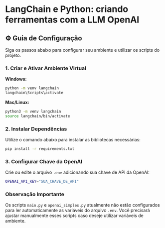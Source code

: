 

# LangChain e Python: criando ferramentas com a LLM OpenAI

## ⚙️ Guia de Configuração

Siga os passos abaixo para configurar seu ambiente e utilizar os scripts do projeto.

### 1. Criar e Ativar Ambiente Virtual

**Windows:**
```bash
python -m venv langchain
langchain\Scripts\activate
```

**Mac/Linux:**
```bash
python3 -m venv langchain
source langchain/bin/activate
```

### 2. Instalar Dependências

Utilize o comando abaixo para instalar as bibliotecas necessárias:
```bash
pip install -r requirements.txt
```

### 3. Configurar Chave da OpenAI

Crie ou edite o arquivo `.env` adicionando sua chave de API da OpenAI:
```bash
OPENAI_API_KEY="SUA_CHAVE_DE_API"
```

### Observação Importante

Os scripts `main.py` e `openai_simples.py` atualmente não estão configurados para ler automaticamente as variáveis do arquivo `.env`. Você precisará ajustar manualmente esses scripts caso deseje utilizar variáveis de ambiente.
